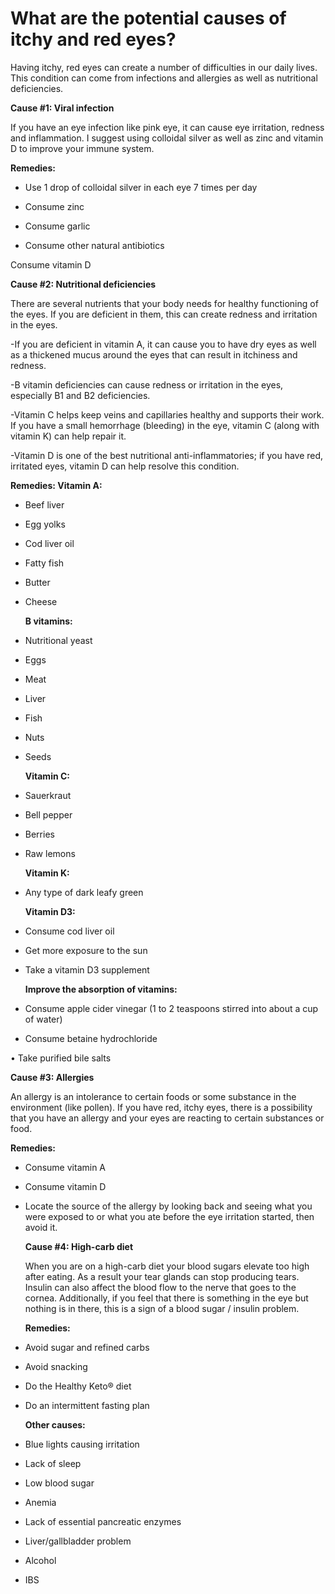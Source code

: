 # What are the potential causes of itchy and red eyes?

Having itchy, red eyes can create a number of difficulties in our daily lives. This condition can come from infections and allergies as well as nutritional deficiencies.

**Cause #1: Viral infection**

If you have an eye infection like pink eye, it can cause eye irritation, redness and inflammation. I suggest using colloidal silver as well as zinc and vitamin D to improve your immune system.

**Remedies:**

- Use 1 drop of colloidal silver in each eye 7 times per day

- Consume zinc

- Consume garlic

- Consume other natural antibiotics

Consume vitamin D

**Cause #2: Nutritional deficiencies**

There are several nutrients that your body needs for healthy functioning of the eyes. If you are deficient in them, this can create redness and irritation in the eyes.

\-If you are deficient in vitamin A, it can cause you to have dry eyes as well as a thickened mucus around the eyes that can result in itchiness and redness.

\-B vitamin deficiencies can cause redness or irritation in the eyes, especially B1 and B2 deficiencies.

\-Vitamin C helps keep veins and capillaries healthy and supports their work. If you have a small hemorrhage (bleeding) in the eye, vitamin C (along with vitamin K) can help repair it.

\-Vitamin D is one of the best nutritional anti-inflammatories; if you have red, irritated eyes, vitamin D can help resolve this condition.

**Remedies: Vitamin A:**

- Beef liver

- Egg yolks

- Cod liver oil

- Fatty fish

- Butter

- Cheese

    **B vitamins:**

- Nutritional yeast

- Eggs

- Meat

- Liver

- Fish

- Nuts

- Seeds

    **Vitamin C:**

- Sauerkraut

- Bell pepper

- Berries

- Raw lemons

    **Vitamin K:**

- Any type of dark leafy green

    **Vitamin D3:**

- Consume cod liver oil

- Get more exposure to the sun

- Take a vitamin D3 supplement

    **Improve the absorption of vitamins:**

- Consume apple cider vinegar (1 to 2 teaspoons stirred into about a cup of water)

- Consume betaine hydrochloride

• Take purified bile salts

**Cause #3: Allergies**

An allergy is an intolerance to certain foods or some substance in the environment (like pollen). If you have red, itchy eyes, there is a possibility that you have an allergy and your eyes are reacting to certain substances or food.

**Remedies:**

- Consume vitamin A

- Consume vitamin D

- Locate the source of the allergy by looking back and seeing what you were exposed to or what you ate before the eye irritation started, then avoid it.

    **Cause #4: High-carb diet**

    When you are on a high-carb diet your blood sugars elevate too high after eating. As a result your tear glands can stop producing tears. Insulin can also affect the blood flow to the nerve that goes to the cornea. Additionally, if you feel that there is something in the eye but nothing is in there, this is a sign of a blood sugar / insulin problem.

    **Remedies:**

- Avoid sugar and refined carbs

- Avoid snacking

- Do the Healthy Keto® diet

- Do an intermittent fasting plan

    **Other causes:**

- Blue lights causing irritation

- Lack of sleep

- Low blood sugar

- Anemia

- Lack of essential pancreatic enzymes

- Liver/gallbladder problem

- Alcohol

- IBS